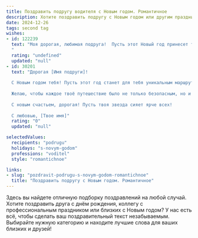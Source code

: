 ```yaml
---
title: Поздравить подругу водителя с Новым годом. Романтичное
description: Хотите поздравить подругу с Новым годом или другим праздником? Наш ИИ создаст незабываемое поздравление, а вы обязательно выделитесь среди других.  
date: 2024-12-26
tags: second tag
wishes:
- id: 122239
  text: "Моя дорогая, любимая подруга!  Пусть этот Новый год принесет тебе не только волшебство и чудеса, но и  бесконечную дорогу счастья, по которой ты будешь легко и уверенно мчаться, как на своем любимом автомобиле. Пусть все твои поездки будут приятными, а каждый поворот судьбы – счастливым и неожиданно романтичным.  С Новым годом!  Пусть он будет полон любви, радости и исполнения всех твоих желаний!
  "
  rating: "undefined"
  updated: "null"
- id: 30201
  text: "Дорогая [Имя подруги]!
  
  С Новым годом тебя! Пусть этот год станет для тебя уникальным маршрутом, полным ярких открытий и очень радостных моментов. Как водитель, ты знаешь, что каждая дорога ведет к чему-то прекрасному, и пусть в твоем пути будет как можно больше счастливых поворотов и удачных остановок.
  
  Желаю, чтобы каждое твоё путешествие было не только безопасным, но и полным романтики, вдохновения и любви. Пусть в сердце горит огонь, а в жизни всегда встречаются добрые попутчики. Ты — замечательный человек и талантливый водитель, и я верю, что впереди только самые светлые горизонты.
  
  С новым счастьем, дорогая! Пусть твоя звезда сияет ярче всех!
  
  С любовью, [Твое имя]"
  rating: "0"
  updated: "null"

selectedValues:
  recipients: "podrugu"
  holidays: "s-novym-godom"
  professions: "voditel"
  style: "romantichnoe"

links:
- slug: "pozdravit-podrugu-s-novym-godom-romantichnoe"
  title: "Поздравить подругу с Новым годом. Романтичное"
---
```


Здесь вы найдете отличную подборку поздравлений на любой случай. 
Хотите поздравить друга с днём рождения, коллегу с профессиональным праздником или близких с Новым годом? У нас есть всё, чтобы сделать ваш поздравительный текст незабываемым. Выбирайте нужную категорию и находите лучшие слова для ваших близких и друзей!
